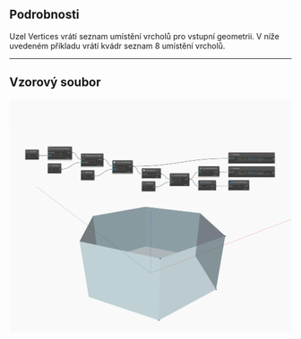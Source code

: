 ## Podrobnosti
Uzel Vertices vrátí seznam umístění vrcholů pro vstupní geometrii. V níže uvedeném příkladu vrátí kvádr seznam 8 umístění vrcholů.
___
## Vzorový soubor

![Vertices](./Autodesk.DesignScript.Geometry.Face.Vertices_img.jpg)

